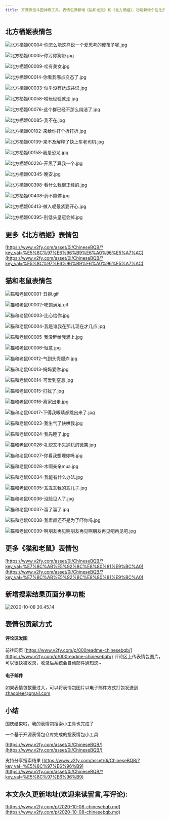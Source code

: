 ```yaml
---
title: 开源微信斗图神奇工具，表情包源新增《猫和老鼠》和《北方栖姬》，功能新增个性化页面分享，贡献方式更新
---
```




## 北方栖姬表情包

![北方栖姬00004-你怎么能这样说一个爱思考的傻孩子呢.jpg](https://www.v2fy.com/asset/0i/jikemiji/jikemiji-md/2020-10-08-chinesebqb.assets/1240.jpeg)


![北方栖姬00005-你污你狗带.jpg](https://www.v2fy.com/asset/0i/jikemiji/jikemiji-md/2020-10-08-chinesebqb.assets/1240-20201008204323916.jpeg)


![北方栖姬00009-哇有美女.jpg](https://www.v2fy.com/asset/0i/jikemiji/jikemiji-md/2020-10-08-chinesebqb.assets/1240-20201008204323815.jpeg)


![北方栖姬00014-你看我哪点变态了.jpg](https://www.v2fy.com/asset/0i/jikemiji/jikemiji-md/2020-10-08-chinesebqb.assets/1240-20201008204323835.jpeg)



![北方栖姬00033-似乎没有达成共识.jpg](https://www.v2fy.com/asset/0i/jikemiji/jikemiji-md/2020-10-08-chinesebqb.assets/1240-20201008204323827.jpeg)



![北方栖姬00058-唠玩经验就走.jpg](https://www.v2fy.com/asset/0i/jikemiji/jikemiji-md/2020-10-08-chinesebqb.assets/1240-20201008204323863.jpeg)


![北方栖姬00076-这个群已经不那么纯洁了.jpg](https://www.v2fy.com/asset/0i/jikemiji/jikemiji-md/2020-10-08-chinesebqb.assets/1240-20201008204323809.jpeg)



![北方栖姬00085-我不在.jpg](https://www.v2fy.com/asset/0i/jikemiji/jikemiji-md/2020-10-08-chinesebqb.assets/1240-20201008204323945.jpeg)


![北方栖姬00102-来给你打个折打折.jpg](https://www.v2fy.com/asset/0i/jikemiji/jikemiji-md/2020-10-08-chinesebqb.assets/1240-20201008204323907.jpeg)



![北方栖姬00139-来不及解释了快上车老司机.jpg](https://www.v2fy.com/asset/0i/jikemiji/jikemiji-md/2020-10-08-chinesebqb.assets/1240-20201008204323859.jpeg)

![北方栖姬00158-我是恐龙.jpg](https://www.v2fy.com/asset/0i/jikemiji/jikemiji-md/2020-10-08-chinesebqb.assets/1240-20201008204323883.jpeg)


![北方栖姬00226-开黑了算我一个.jpg](https://www.v2fy.com/asset/0i/jikemiji/jikemiji-md/2020-10-08-chinesebqb.assets/1240-20201008204323892.jpeg)










![北方栖姬00345-晚安.jpg](https://upload-images.jianshu.io/upload_images/3203841-e304afc71c83bc1a.jpg?imageMogr2/auto-orient/strip%7CimageView2/2/w/1240)




![北方栖姬00398-看什么我很正经的.jpg](https://www.v2fy.com/asset/0i/jikemiji/jikemiji-md/2020-10-08-chinesebqb.assets/1240-20201008204323927.jpeg)



![北方栖姬00408-药不能停.jpg](https://www.v2fy.com/asset/0i/jikemiji/jikemiji-md/2020-10-08-chinesebqb.assets/1240-20201008204323985.jpeg)


![北方栖姬00413-做人呢最紧要开心.jpg](https://www.v2fy.com/asset/0i/jikemiji/jikemiji-md/2020-10-08-chinesebqb.assets/1240-20201008204323951.jpeg)

![北方栖姬00395-别低头皇冠会掉.jpg](https://www.v2fy.com/asset/0i/jikemiji/jikemiji-md/2020-10-08-chinesebqb.assets/1240-20201008204324015.jpeg)


## 更多《北方栖姬》表情包

[https://www.v2fy.com/asset/0i/ChineseBQB/?key_val=%E5%8C%97%E6%96%B9%E6%A0%96%E5%A7%AC](https://www.v2fy.com/asset/0i/ChineseBQB/?key_val=%E5%8C%97%E6%96%B9%E6%A0%96%E5%A7%AC)



## 猫和老鼠表情包



![猫和老鼠00001-丑拒.gif](https://www.v2fy.com/asset/0i/jikemiji/jikemiji-md/2020-10-08-chinesebqb.assets/strip.gif)

![猫和老鼠00002-吃饱满足.gif](https://www.v2fy.com/asset/0i/jikemiji/jikemiji-md/2020-10-08-chinesebqb.assets/strip-20201008204348882.gif)

![猫和老鼠00003-比心给你.jpg](https://www.v2fy.com/asset/0i/jikemiji/jikemiji-md/2020-10-08-chinesebqb.assets/1240-20201008204348575.jpeg)

![猫和老鼠00004-我是谁我在那儿现在才几点.jpg](https://www.v2fy.com/asset/0i/jikemiji/jikemiji-md/2020-10-08-chinesebqb.assets/1240-20201008204348577.jpeg)

![猫和老鼠00005-我没醉给我满上.jpg](https://www.v2fy.com/asset/0i/jikemiji/jikemiji-md/2020-10-08-chinesebqb.assets/1240-20201008204348653.jpeg)

![猫和老鼠00006-惬意.jpg](https://www.v2fy.com/asset/0i/jikemiji/jikemiji-md/2020-10-08-chinesebqb.assets/1240-20201008204348585.jpeg)

![猫和老鼠00012-气到头壳爆炸.jpg](https://www.v2fy.com/asset/0i/jikemiji/jikemiji-md/2020-10-08-chinesebqb.assets/1240-20201008204348615.jpeg)

![猫和老鼠00013-妈妈爱你.jpg](https://www.v2fy.com/asset/0i/jikemiji/jikemiji-md/2020-10-08-chinesebqb.assets/1240-20201008204348675.jpeg)

![猫和老鼠00014-可爱到窒息.jpg](https://www.v2fy.com/asset/0i/jikemiji/jikemiji-md/2020-10-08-chinesebqb.assets/1240-20201008204348639.jpeg)

![猫和老鼠00015-打扰了.jpg](https://www.v2fy.com/asset/0i/jikemiji/jikemiji-md/2020-10-08-chinesebqb.assets/1240-20201008204348663.jpeg)

![猫和老鼠00016-离家出走.jpg](https://www.v2fy.com/asset/0i/jikemiji/jikemiji-md/2020-10-08-chinesebqb.assets/1240-20201008204348767.jpeg)

![猫和老鼠00017-下得我眼睛都跳出来了.jpg](https://www.v2fy.com/asset/0i/jikemiji/jikemiji-md/2020-10-08-chinesebqb.assets/1240-20201008204348786.jpeg)

![猫和老鼠00023-我生气了快哄我.jpg](https://www.v2fy.com/asset/0i/jikemiji/jikemiji-md/2020-10-08-chinesebqb.assets/1240-20201008204348712.jpeg)

![猫和老鼠00024-我先睡了.jpg](https://www.v2fy.com/asset/0i/jikemiji/jikemiji-md/2020-10-08-chinesebqb.assets/1240-20201008204348737.jpeg)

![猫和老鼠00026-礼貌又不失尴尬的微笑.jpg](https://www.v2fy.com/asset/0i/jikemiji/jikemiji-md/2020-10-08-chinesebqb.assets/1240-20201008204348809.jpeg)

![猫和老鼠00027-你看我想理你吗.jpg](https://www.v2fy.com/asset/0i/jikemiji/jikemiji-md/2020-10-08-chinesebqb.assets/1240-20201008204348805.jpeg)

![猫和老鼠00028-木啊亲亲mua.jpg](https://www.v2fy.com/asset/0i/jikemiji/jikemiji-md/2020-10-08-chinesebqb.assets/1240-20201008204348885.jpeg)

![猫和老鼠00034-我能有什么办法.jpg](https://www.v2fy.com/asset/0i/jikemiji/jikemiji-md/2020-10-08-chinesebqb.assets/1240-20201008204348848.jpeg)

![猫和老鼠00035-乖乖乖我的乖儿子.jpg](https://www.v2fy.com/asset/0i/jikemiji/jikemiji-md/2020-10-08-chinesebqb.assets/1240-20201008204348874.jpeg)

![猫和老鼠00036-没脸见人了.jpg](https://www.v2fy.com/asset/0i/jikemiji/jikemiji-md/2020-10-08-chinesebqb.assets/1240-20201008204348870.jpeg)

![猫和老鼠00037-溜了溜了.jpg](https://www.v2fy.com/asset/0i/jikemiji/jikemiji-md/2020-10-08-chinesebqb.assets/1240-20201008204348875.jpeg)

![猫和老鼠00038-我素颜还不是为了吓你吗.jpg](https://www.v2fy.com/asset/0i/jikemiji/jikemiji-md/2020-10-08-chinesebqb.assets/1240-20201008204348900.jpeg)

![猫和老鼠00039-啊朋友再见啊朋友再见啊朋友再见吧再见吧.jpg](https://www.v2fy.com/asset/0i/jikemiji/jikemiji-md/2020-10-08-chinesebqb.assets/1240-20201008204348918.jpeg)

## 更多《猫和老鼠》表情包

[https://www.v2fy.com/asset/0i/ChineseBQB/?key_val=%E7%8C%AB%E5%92%8C%E8%80%81%E9%BC%A0](https://www.v2fy.com/asset/0i/ChineseBQB/?key_val=%E7%8C%AB%E5%92%8C%E8%80%81%E9%BC%A0)





## 新增搜索结果页面分享功能



![2020-10-08 20.45.14](https://www.v2fy.com/asset/0i/jikemiji/jikemiji-md/2020-10-08-chinesebqb.assets/2020-10-08%2020.45.14.gif)





##  表情包贡献方式





#### 评论区发图


前往网页 [https://www.v2fy.com/p/000readme-chinesebqb/](https://www.v2fy.com/p/000readme-chinesebqb/) 评论区上传表情包图片，可以很快被收录，收录后系统会自动邮件通知您~

#### 电子邮件

如果表情包数量过大，可以将表情包图片以电子邮件方式打包发送到  <zhaoolee@gmail.com>




## 小结

国庆结束啦，我的表情包搜索小工具也完成了



一个基于开源表情包仓库完成的搜表情包小工具

[https://www.v2fy.com/asset/0i/ChineseBQB/](https://www.v2fy.com/asset/0i/ChineseBQB/)



支持分享搜索结果
[https://www.v2fy.com/asset/0i/ChineseBQB/?key_val=%E5%8C%97%E6%96%B9](https://www.v2fy.com/asset/0i/ChineseBQB/?key_val=%E5%8C%97%E6%96%B9)
## 本文永久更新地址(欢迎来读留言,写评论):

[https://www.v2fy.com/p/2020-10-08-chinesebqb.md](https://www.v2fy.com/p/2020-10-08-chinesebqb.md)
